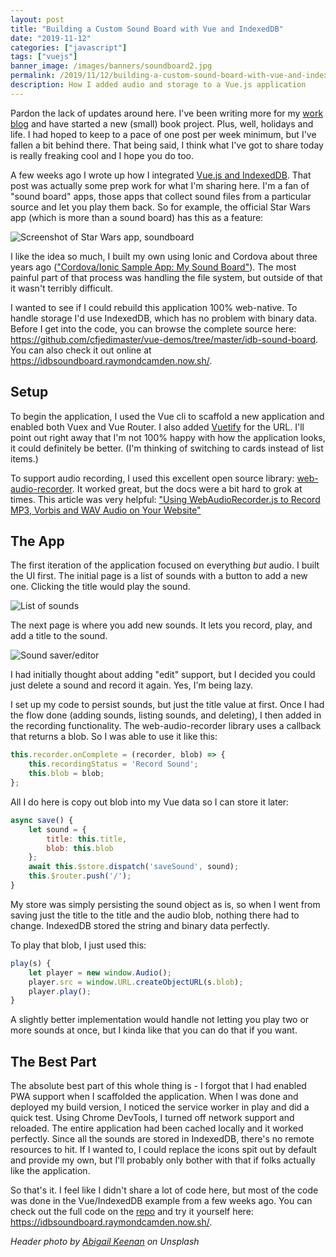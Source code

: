 ```yaml
---
layout: post
title: "Building a Custom Sound Board with Vue and IndexedDB"
date: "2019-11-12"
categories: ["javascript"]
tags: ["vuejs"]
banner_image: /images/banners/soundboard2.jpg
permalink: /2019/11/12/building-a-custom-sound-board-with-vue-and-indexeddb
description: How I added audio and storage to a Vue.js application
---
```


Pardon the lack of updates around here. I've been writing more for my [work blog](https://developer.here.com/blog) and have started a new (small) book project. Plus, well, holidays and life. I had hoped to keep to a pace of one post per week minimum, but I've fallen a bit behind there. That being said, I think what I've got to share today is really freaking cool and I hope you do too.

A few weeks ago I wrote up how I integrated [Vue.js and IndexedDB](https://www.raymondcamden.com/2019/10/16/using-indexeddb-with-vuejs). That post was actually some prep work for what I'm sharing here. I'm a fan of "sound board" apps, those apps that collect sound files from a particular source and let you play them back. So for example, the official Star Wars app (which is more than a sound board) has this as a feature:

<img src="https://static.raymondcamden.com/images/2019/11/sb1a.jpg" alt="Screenshot of Star Wars app, soundboard" class="imgborder imgcenter">

I like the idea so much, I built my own using Ionic and Cordova about three years ago (["Cordova/Ionic Sample App: My Sound Board"](https://www.raymondcamden.com/2015/07/30/cordovaionic-sample-app-my-sound-board)). The most painful part of that process was handling the file system, but outside of that it wasn't terribly difficult.

I wanted to see if I could rebuild this application 100% web-native. To handle storage I'd use IndexedDB, which has no problem with binary data. Before I get into the code, you can browse the complete source here: <https://github.com/cfjedimaster/vue-demos/tree/master/idb-sound-board>. You can also check it out online at <https://idbsoundboard.raymondcamden.now.sh/>.

## Setup

To begin the application, I used the Vue cli to scaffold a new application and enabled both Vuex and Vue Router. I also added [Vuetify](https://vuetifyjs.com/) for the URL. I'll point out right away that I'm not 100% happy with how the application looks, it could definitely be better. (I'm thinking of switching to cards instead of list items.) 

To support audio recording, I used this excellent open source library: [web-audio-recorder](https://github.com/higuma/web-audio-recorder-js). It worked great, but the docs were a bit hard to grok at times. This article was very helpful: ["Using WebAudioRecorder.js to Record MP3, Vorbis and WAV Audio on Your Website"](https://blog.addpipe.com/using-webaudiorecorder-js-to-record-audio-on-your-website/)

## The App

The first iteration of the application focused on everything *but* audio. I built the UI first. The initial page is a list of sounds with a button to add a new one. Clicking the title would play the sound.

<img src="https://static.raymondcamden.com/images/2019/11/sb2.jpg" alt="List of sounds" class="imgborder imgcenter">

The next page is where you add new sounds. It lets you record, play, and add a title to the sound.

<img src="https://static.raymondcamden.com/images/2019/11/sb3.jpg" alt="Sound saver/editor" class="imgborder imgcenter">

I had initially thought about adding "edit" support, but I decided you could just delete a sound and record it again. Yes, I'm being lazy.

I set up my code to persist sounds, but just the title value at first. Once I had the flow done (adding sounds, listing sounds, and deleting), I then added in the recording functionality. The web-audio-recorder library uses a callback that returns a blob. So I was able to use it like this:

```js
this.recorder.onComplete = (recorder, blob) => {
	this.recordingStatus = 'Record Sound';
	this.blob = blob;
};
```

All I do here is copy out blob into my Vue data so I can store it later:

```js
async save() {
	let sound = {
		title: this.title, 
		blob: this.blob
	};
	await this.$store.dispatch('saveSound', sound);
	this.$router.push('/');	
}
```

My store was simply persisting the sound object as is, so when I went from saving just the title to the title and the audio blob, nothing there had to change. IndexedDB stored the string and binary data perfectly.

To play that blob, I just used this:

```js
play(s) {
	let player = new window.Audio();
	player.src = window.URL.createObjectURL(s.blob);
	player.play();
}
```

A slightly better implementation would handle not letting you play two or more sounds at once, but I kinda like that you can do that if you want. 

## The Best Part

The absolute best part of this whole thing is - I forgot that I had enabled PWA support when I scaffolded the application. When I was done and deployed my build version, I noticed the service worker in play and did a quick test. Using Chrome DevTools, I turned off network support and reloaded. The entire application had been cached locally and it worked perfectly. Since all the sounds are stored in IndexedDB, there's no remote resources to hit. If I wanted to, I could replace the icons spit out by default and provide my own, but I'll probably only bother with that if folks actually like the application.

So that's it. I feel like I didn't share a lot of code here, but most of the code was done in the Vue/IndexedDB example from a few weeks ago. You can check out the full code on the [repo](https://github.com/cfjedimaster/vue-demos/tree/master/idb-sound-board) and try it yourself here: <https://idbsoundboard.raymondcamden.now.sh/>.

<i>Header photo by <a href="https://unsplash.com/@akeenster?utm_source=unsplash&utm_medium=referral&utm_content=creditCopyText">Abigail Keenan</a> on Unsplash</i>
